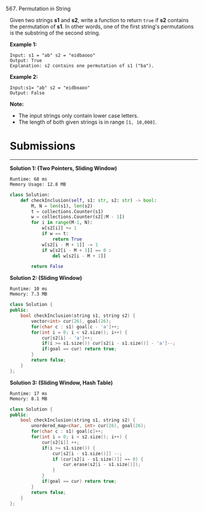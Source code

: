 567. Permutation in String

Given two strings **s1** and **s2**, write a function to return `true` if **s2** contains the permutation of **s1**. In other words, one of the first string's permutations is the substring of the second string.

 

**Example 1:**
```
Input: s1 = "ab" s2 = "eidbaooo"
Output: True
Explanation: s2 contains one permutation of s1 ("ba").
```

**Example 2:**
```
Input:s1= "ab" s2 = "eidboaoo"
Output: False
```

**Note:**

* The input strings only contain lower case letters.
* The length of both given strings is in range `[1, 10,000]`.

# Submissions
---
**Solution 1: (Two Pointers, Sliding Window)**
```
Runtime: 68 ms
Memory Usage: 12.8 MB
```
```python
class Solution:
    def checkInclusion(self, s1: str, s2: str) -> bool:
        M, N = len(s1), len(s2)
        t = collections.Counter(s1)
        w = collections.Counter(s2[:M - 1])
        for i in range(M-1, N):
            w[s2[i]] += 1
            if w == t: 
                return True
            w[s2[i - M + 1]] -= 1
            if w[s2[i - M + 1]] == 0 : 
                del w[s2[i - M + 1]]

        return False
```
**Solution 2: (Sliding Window)**
```
Runtime: 10 ms
Memory: 7.3 MB
```
```c++
class Solution {
public:
    bool checkInclusion(string s1, string s2) {
        vector<int> cur(26), goal(26);
        for(char c : s1) goal[c - 'a']++;
        for(int i = 0; i < s2.size(); i++) {
            cur[s2[i] - 'a']++;
            if(i >= s1.size()) cur[s2[i - s1.size()] - 'a']--;
            if(goal == cur) return true;
        }
        return false;
    }
};
```

**Solution 3: (Sliding Window, Hash Table)**
```
Runtime: 17 ms
Memory: 8.1 MB
```
```c++
class Solution {
public:
    bool checkInclusion(string s1, string s2) {
        unordered_map<char, int> cur(26), goal(26);
        for(char c : s1) goal[c]++;
        for(int i = 0; i < s2.size(); i++) {
            cur[s2[i]] ++;
            if(i >= s1.size()) {
                cur[s2[i - s1.size()]] --;
                if (cur[s2[i - s1.size()]] == 0) {
                    cur.erase(s2[i - s1.size()]);
                }
            }
            if(goal == cur) return true;
        }
        return false;
    }
};
```
